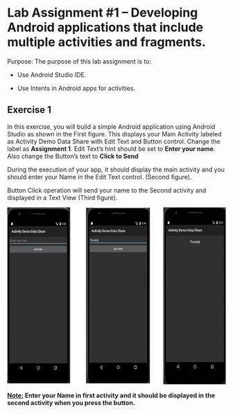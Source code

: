 # Lab Assignment \#1 – Developing Android applications that include multiple activities and fragments.

Purpose: The purpose of this lab assignment is to:

- Use Android Studio IDE.

- Use Intents in Android apps for activities.

## Exercise 1

In this exercise, you will build a simple Android application using
Android Studio as shown in the First figure. This displays your Main
Activity labeled as Activity Demo Data Share with Edit Text and Button
control. Change the label as **Assignment 1**. Edit Text’s hint should
be set to **Enter your name**. Also change the Button’s text to **Click
to Send**

During the execution of your app, it should display the main activity
and you should enter your Name in the Edit Text control. (Second
figure).

Button Click operation will send your name to the Second activity and
displayed in a Text View (Third figure).

<img src="media/image1.png"
style="width:6.63705in;height:4.26389in" />

**<u>Note:</u> Enter your Name in first activity and it should be
displayed in the second activity when you press the button.**
